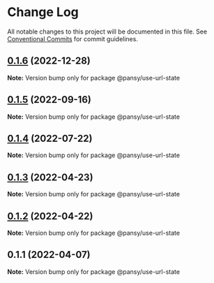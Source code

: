 # Change Log

All notable changes to this project will be documented in this file.
See [Conventional Commits](https://conventionalcommits.org) for commit guidelines.

## [0.1.6](https://github.com/pansyjs/react-hooks/compare/@pansy/use-url-state@0.1.5...@pansy/use-url-state@0.1.6) (2022-12-28)

**Note:** Version bump only for package @pansy/use-url-state





## [0.1.5](https://github.com/pansyjs/react-hooks/compare/@pansy/use-url-state@0.1.4...@pansy/use-url-state@0.1.5) (2022-09-16)

**Note:** Version bump only for package @pansy/use-url-state





## [0.1.4](https://github.com/pansyjs/react-hooks/compare/@pansy/use-url-state@0.1.3...@pansy/use-url-state@0.1.4) (2022-07-22)

**Note:** Version bump only for package @pansy/use-url-state





## [0.1.3](https://github.com/pansyjs/react-hooks/compare/@pansy/use-url-state@0.1.2...@pansy/use-url-state@0.1.3) (2022-04-23)

**Note:** Version bump only for package @pansy/use-url-state





## [0.1.2](https://github.com/pansyjs/react-hooks/compare/@pansy/use-url-state@0.1.1...@pansy/use-url-state@0.1.2) (2022-04-22)

**Note:** Version bump only for package @pansy/use-url-state





## 0.1.1 (2022-04-07)

**Note:** Version bump only for package @pansy/use-url-state
